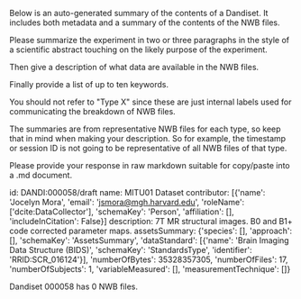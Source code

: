 
Below is an auto-generated summary of the contents of a Dandiset. It includes both metadata and a summary of the contents of the NWB files.

Please summarize the experiment in two or three paragraphs in the style of a scientific abstract touching on the likely purpose of the experiment.

Then give a description of what data are available in the NWB files.

Finally provide a list of up to ten keywords.

You should not refer to "Type X" since these are just internal labels used for communicating the breakdown of NWB files.

The summaries are from representative NWB files for each type, so keep that in mind when making your description. So for example, the timestamp or session ID is not going to be representative of all NWB files of that type.

Please provide your response in raw markdown suitable for copy/paste into a .md document.


id: DANDI:000058/draft
name: MITU01 Dataset
contributor: [{'name': 'Jocelyn Mora', 'email': 'jsmora@mgh.harvard.edu', 'roleName': ['dcite:DataCollector'], 'schemaKey': 'Person', 'affiliation': [], 'includeInCitation': False}]
description: 7T MR structural images. B0 and B1+ code corrected parameter maps. 
assetsSummary: {'species': [], 'approach': [], 'schemaKey': 'AssetsSummary', 'dataStandard': [{'name': 'Brain Imaging Data Structure (BIDS)', 'schemaKey': 'StandardsType', 'identifier': 'RRID:SCR_016124'}], 'numberOfBytes': 35328357305, 'numberOfFiles': 17, 'numberOfSubjects': 1, 'variableMeasured': [], 'measurementTechnique': []}

Dandiset 000058 has 0 NWB files.
